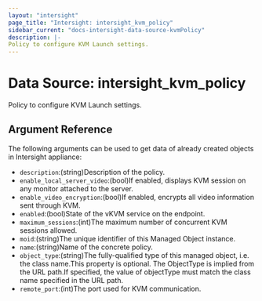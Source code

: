 ```yaml
---
layout: "intersight"
page_title: "Intersight: intersight_kvm_policy"
sidebar_current: "docs-intersight-data-source-kvmPolicy"
description: |-
Policy to configure KVM Launch settings.
---
```


# Data Source: intersight_kvm_policy
Policy to configure KVM Launch settings.
## Argument Reference
The following arguments can be used to get data of already created objects in Intersight appliance:
* `description`:(string)Description of the policy.
* `enable_local_server_video`:(bool)If enabled, displays KVM session on any monitor attached to the server.
* `enable_video_encryption`:(bool)If enabled, encrypts all video information sent through KVM.
* `enabled`:(bool)State of the vKVM service on the endpoint.
* `maximum_sessions`:(int)The maximum number of concurrent KVM sessions allowed.
* `moid`:(string)The unique identifier of this Managed Object instance.
* `name`:(string)Name of the concrete policy.
* `object_type`:(string)The fully-qualified type of this managed object, i.e. the class name.This property is optional. The ObjectType is implied from the URL path.If specified, the value of objectType must match the class name specified in the URL path.
* `remote_port`:(int)The port used for KVM communication.
